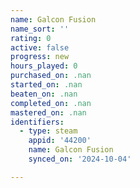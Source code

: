```yaml
---
name: Galcon Fusion
name_sort: ''
rating: 0
active: false
progress: new
hours_played: 0
purchased_on: .nan
started_on: .nan
beaten_on: .nan
completed_on: .nan
mastered_on: .nan
identifiers:
  - type: steam
    appid: '44200'
    name: Galcon Fusion
    synced_on: '2024-10-04'

---
```

